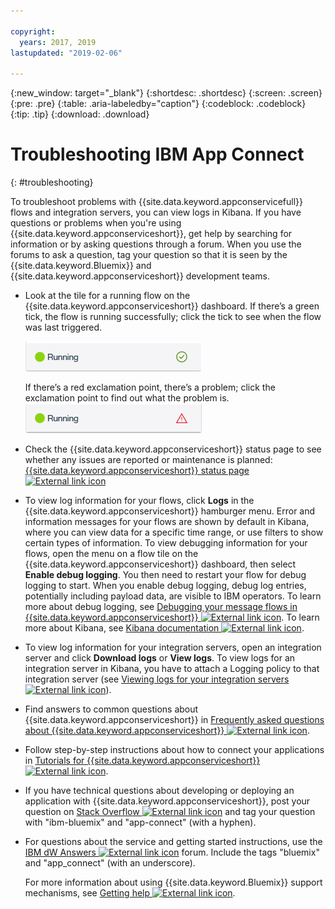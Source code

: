 ```yaml
---

copyright:
  years: 2017, 2019
lastupdated: "2019-02-06"

---
```


{:new_window: target="_blank"}
{:shortdesc: .shortdesc}
{:screen: .screen}
{:pre: .pre}
{:table: .aria-labeledby="caption"}
{:codeblock: .codeblock}
{:tip: .tip} 
{:download: .download}


# Troubleshooting IBM App Connect
{: #troubleshooting}

To troubleshoot problems with {{site.data.keyword.appconservicefull}} flows and integration servers, you can view logs in Kibana. If you have questions or problems when you're using {{site.data.keyword.appconserviceshort}}, get help by searching for information or by asking questions through a forum. When you use the forums to ask a question, tag your question so that it is seen by the {{site.data.keyword.Bluemix}} and {{site.data.keyword.appconserviceshort}} development teams.

-   Look at the tile for a running flow on the {{site.data.keyword.appconserviceshort}} dashboard. If there’s a green tick, the flow is running successfully; click the tick to see when the flow was last triggered.

    ![Screen capture showing that a flow is running successfully](/images/SuccessfulFlow.jpg)

    If there’s a red exclamation point, there’s a problem; click the exclamation point to find out what the problem is. ![Screen capture showing that a flow has a problem](/images/ErroredFlow.jpg)

-   Check the {{site.data.keyword.appconserviceshort}} status page to see whether any issues are reported or maintenance is planned: [{{site.data.keyword.appconserviceshort}} status page ![External link icon](../../icons/launch-glyph.svg "External link icon")](https://developer.ibm.com/integration/docs/app-connect/app-connect-status/)
-   To view log information for your flows, click **Logs** in the {{site.data.keyword.appconserviceshort}} hamburger menu. Error and information messages for your flows are shown by default in Kibana, where you can view data for a specific time range, or use filters to show certain types of information. To view debugging information for your flows, open the menu on a flow tile on the {{site.data.keyword.appconserviceshort}} dashboard, then select **Enable debug logging**.  You then need to restart your flow for debug logging to start.  When you enable debug logging, debug log entries, potentially including payload data, are visible to IBM operators. To learn more about debug logging, see [Debugging your message flows in {{site.data.keyword.appconserviceshort}} ![External link icon](../../icons/launch-glyph.svg "External link icon")](https://developer.ibm.com/integration/docs/app-connect/tutorials-for-ibm-app-connect/debugging-message-flows-ibm-app-connect/).  To learn more about Kibana, see [Kibana documentation ![External link icon](../../icons/launch-glyph.svg "External link icon")](https://www.elastic.co/guide/en/kibana/4.0/discover.html).
-   To view log information for your integration servers, open an integration server and click **Download logs** or **View logs**.  To view logs for an integration server in Kibana, you have to attach a Logging policy to that integration server (see [Viewing logs for your integration servers ![External link icon](../../icons/launch-glyph.svg "External link icon")](https://developer.ibm.com/integration/docs/app-connect/tutorials-for-ibm-app-connect/running-your-ibm-integration-bus-solutions-in-ibm-app-connect-enterprise-beta-plan/viewing-logs-for-your-integration-servers-in-app-connect-enterprise-beta)).
-   Find answers to common questions about {{site.data.keyword.appconserviceshort}} in [Frequently asked questions about {{site.data.keyword.appconserviceshort}} ![External link icon](../../icons/launch-glyph.svg "External link icon")](https://developer.ibm.com/integration/docs/app-connect/faq/).
-   Follow step-by-step instructions about how to connect your applications in [Tutorials for {{site.data.keyword.appconserviceshort}} ![External link icon](../../icons/launch-glyph.svg "External link icon")](https://developer.ibm.com/integration/docs/app-connect/tutorials-for-ibm-app-connect/).
-   If you have technical questions about developing or deploying an application with {{site.data.keyword.appconserviceshort}}, post your question on [Stack Overflow ![External link icon](../../icons/launch-glyph.svg "External link icon")](http://stackoverflow.com/search?q=app-connect+ibm-bluemix) and tag your question with "ibm-bluemix" and "app-connect" (with a hyphen).
-   For questions about the service and getting started instructions, use the [IBM dW Answers ![External link icon](../../icons/launch-glyph.svg "External link icon")](https://developer.ibm.com/answers/topics/app_connect/?smartspace=bluemix) forum. Include the tags "bluemix" and "app_connect" (with an underscore).

    For more information about using {{site.data.keyword.Bluemix}} support mechanisms, see [Getting help ![External link icon](../../icons/launch-glyph.svg "External link icon")](https://console.ng.bluemix.net/docs/support/index.html#getting-help).


